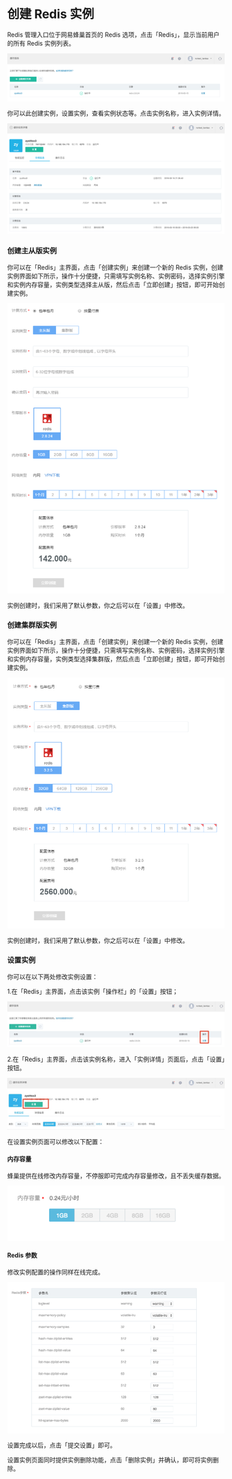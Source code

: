# 创建 Redis 实例

Redis 管理入口位于网易蜂巢首页的 Redis 选项，点击「Redis」，显示当前用户的所有 Redis 实例列表。

![](../image/缓存服务-列表.png)

你可以此创建实例，设置实例，查看实例状态等。点击实例名称，进入实例详情。

![](../image/缓存服务-详情.png)

### 创建主从版实例

你可以在「Redis」主界面，点击「创建实例」来创建一个新的 Redis 实例，创建实例界面如下所示，操作十分便捷，只需填写实例名称、实例密码，选择实例引擎和实例内存容量，实例类型选择主从版，然后点击「立即创建」按钮，即可开始创建实例。

![](../image/缓存服务-创建主从版实例.png)

实例创建时，我们采用了默认参数，你之后可以在「设置」中修改。

### 创建集群版实例

你可以在「Redis」主界面，点击「创建实例」来创建一个新的 Redis 实例，创建实例界面如下所示，操作十分便捷，只需填写实例名称、实例密码，选择实例引擎和实例内存容量，实例类型选择集群版，然后点击「立即创建」按钮，即可开始创建实例。

![](../image/缓存服务-创建集群版实例.png)

实例创建时，我们采用了默认参数，你之后可以在「设置」中修改。


### 设置实例

你可以在以下两处修改实例设置：

1.在「Redis」主界面，点击该实例「操作栏」的「设置」按钮；

![](../image/缓存服务-设置实例1.png)

2.在「Redis」主界面，点击该实例名称，进入「实例详情」页面后，点击「设置」按钮。

![](../image/缓存服务-设置实例2.png)

在设置实例页面可以修改以下配置：

#### 内存容量

蜂巢提供在线修改内存容量，不停服即可完成内存容量修改，且不丢失缓存数据。

![](../image/缓存服务-内存容量.png)

#### Redis 参数
修改实例配置的操作同样在线完成。

![](../image/缓存服务-Redis参数.png)

设置完成以后，点击「提交设置」即可。

设置实例页面同时提供实例删除功能，点击「删除实例」并确认，即可将实例删除。